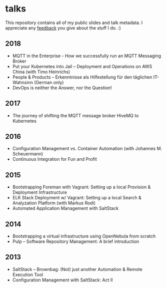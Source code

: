 # talks

This repository contains all of my public slides and talk metadata. I appreciate any [feedback](https://sayat.me/arbe) you give about the stuff I do. :)

## 2018

* MQTT in the Enterprise - How we successfully run an MQTT Messaging Broker
* Put your Kubernetes into Jail – Deployment and Operations on AWS China (with Timo Heinrichs)
* People & Products – Erkenntnisse als Hilfestellung für den täglichen IT-Wahnsinn (German only)
* DevOps is neither the Answer, nor the Question!

## 2017

* The journey of shifting the MQTT message broker HiveMQ to Kubernetes

## 2016

* Configuration Management vs. Container Automation (with Johannes M. Scheuermann)
* Continuous Integration for Fun and Profit

## 2015

* Bootstrapping Foreman with Vagrant: Setting up a local Provision & Deployment Infrastructure
* ELK Stack Deployment w/ Vagrant: Setting up a local Search & Analyzation Platform (with Markus Rodi)
* Automated Application Management with SaltStack

## 2014

* Bootstrapping a virtual infrastructure using OpenNebula from scratch
* Pulp – Software Repository Management: A brief introduction

## 2013

* SaltStack – Brownbag: (Not) just another Automation & Remote Execution Tool
* Configuration Management with SaltStack: Act II
